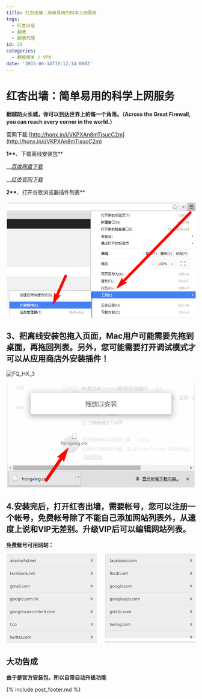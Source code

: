 ```yaml
---
title: 红杏出墙：简单易用的科学上网服务
tags:
  - 红杏出墙
  - 翻墙
  - 翻墙代理
id: 29
categories:
  - 翻墙相关 / VPN
date: '2015-06-14T19:12:14.000Z'
---
```


# 红杏出墙：简单易用的科学上网服务

 **翻越防火长城，你可以到达世界上的每一个角落。（Across the Great Firewall, you can reach every corner in the world.）**

官网下载:[http://honx.in/i/VKPXAn8mTisucC2m](http://honx.in/i/VKPXAn8mTisucC2m)

**1\*\***、下载离线安装包\*\*

 __[_百度网盘下载_](http://pan.baidu.com/s/1gdkUAaf)

 __[_红杏官网下载_](http://honx.in/i/U6AzioKo11MpOaOt#/10/1)

**2\*\***、打开谷歌浏览器插件列表\*\*

[![FQ\_HX\_1](https://raw.githubusercontent.com/ankanch/blog/master/images/wp-content/uploads/2015/06/FQ_HX_1.png)](https://raw.githubusercontent.com/ankanch/blog/master/images/wp-content/uploads/2015/06/FQ_HX_1.png)

## **3、把离线安装包拖入页面，Mac用户可能需要先拖到桌面，再拖回列表。另外，您可能需要打开调试模式才可以从应用商店外安装插件！**

![FQ\_HX\_3](http://maybecode.com/wp-content/uploads/2015/01/FQ_HX_3.png)

[![FQ\_HX\_2](https://raw.githubusercontent.com/ankanch/blog/master/images/wp-content/uploads/2015/06/FQ_HX_2.png)](https://raw.githubusercontent.com/ankanch/blog/master/images/wp-content/uploads/2015/06/FQ_HX_2.png)

## **4.安装完后，打开红杏出墙，需要帐号，您可以注册一个帐号，免费帐号除了不能自己添加网站列表外，从速度上说和VIP无差别。升级VIP后可以编辑网站列表。**

**免费帐号可用网站：**

![FQ\_HX\_4](https://raw.githubusercontent.com/ankanch/blog/master/images/wp-content/uploads/2015/06/FQ_HX_4.png)

## **大功告成**

 **由于是官方安装包，所以自带自动升级功能**



{% include post_footer.md %}